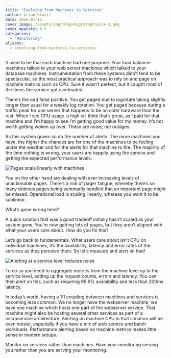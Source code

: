 ```yaml
---
title: "Evolving from Machines to Services"
author: brian_brazil
date: 2016-01-12
cover_image: /assets/img/blog/migrated/noise-1.png
cover_opacity: 0.5
categories:
  - "Monitoring"
aliases:
  - /evolving-from-machines-to-services/
---
```


It used to be that each machine had one purpose. Your load balancer machines talked to your web server machines which talked to your database machines. Instrumentation from these systems didn’t tend to be spectacular, so the most practical approach was to rely on and page on machine metrics such as CPU. Sure it wasn’t perfect, but it caught most of the times the service got overloaded.

There’s the odd false positive. You get paged due to logrotate taking slightly longer than usual for a weekly log rotation. You get paged because during a traffic peak for one server that happens to be on older hardware than the rest. When I see CPU usage is high is I think that’s great, as I paid for that machine and I’m happy to see I’m getting good value for my money. It’s not worth getting woken up over. These are noise, not outages.

As this system grows so do the number of alerts. The more machines you have, the higher the chances are for one of the machines to be feeling under the weather and for the alerts for that machine to fire. The majority of the time nothing is wrong, your users are happily using the service and getting the expected performance levels.

![Pages scale linearly with machines](/assets/img/blog/migrated/Screenshot---120116---11-07-10.png)

You on the other hand are dealing with ever increasing levels of unactionable pages. There’s a risk of pager fatigue, whereby there’s so many dubious pages being summarily handled that an important page might be missed. Operational load is scaling linearly, whereas you want it to be sublinear.



What’s gone wrong here?

A quick solution that was a good tradeoff initially hasn’t scaled as your system grew. You’re now getting lots of pages, but they aren’t aligned with what your users care about. How do you fix this?




Let’s go back to fundamentals. What users care about isn’t CPU on individual machines, it’s the availability, latency and error rates of the services as they perceive them. So let’s measure and alert on that!

![Alerting at a service level reduces noise](/assets/img/blog/migrated/Evolving-from-Machines-to-Services.png)


To do so you need to aggregate metrics from the machine level up to the service level, adding up the request counts, errors and latency. You can then alert on this, such as requiring 99.9% availability and less than 200ms latency.


In today’s world, having a 1:1 coupling between machines and services is becoming less common. We no longer have the webserver machine, we have one machine which hosts one part of the webserver service. That machine might also be hosting several other services as part of a microservice architecture. Alerting on machine CPU in that situation will be even noisier, especially if you have a mix of web service and batch workloads. Performance alerting based on machine metrics makes little sense in modern setups.


Monitor on services rather than machines. Have your monitoring serving you rather than you are serving your monitoring.





